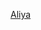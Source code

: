 [Aliya]([https://www.google.com](https://aliva.netlify.app/public/)https://aliva.netlify.app/public)
